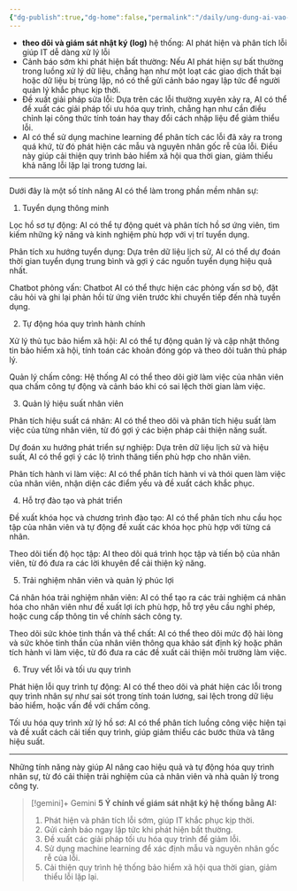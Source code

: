 ```yaml
---
{"dg-publish":true,"dg-home":false,"permalink":"/daily/ung-dung-ai-vao-hrm/ung-dung-ai-vao-hrm/","dgPassFrontmatter":true,"noteIcon":"","updated":"2025-01-13T22:06:16.622+07:00"}
---
```



- **theo dõi và giám sát nhật ký (log)** hệ thống: AI phát hiện và phân tích lỗi giúp IT dễ dàng xử lý lỗi
- Cảnh báo sớm khi phát hiện bất thường: Nếu AI phát hiện sự bất thường trong luồng xử lý dữ liệu, chẳng hạn như một loạt các giao dịch thất bại hoặc dữ liệu bị trùng lặp, nó có thể gửi cảnh báo ngay lập tức để người quản lý khắc phục kịp thời.
- Đề xuất giải pháp sửa lỗi: Dựa trên các lỗi thường xuyên xảy ra, AI có thể đề xuất các giải pháp tối ưu hóa quy trình, chẳng hạn như cần điều chỉnh lại công thức tính toán hay thay đổi cách nhập liệu để giảm thiểu lỗi.
- AI có thể sử dụng machine learning để phân tích các lỗi đã xảy ra trong quá khứ, từ đó phát hiện các mẫu và nguyên nhân gốc rễ của lỗi. Điều này giúp cải thiện quy trình bảo hiểm xã hội qua thời gian, giảm thiểu khả năng lỗi lặp lại trong tương lai.
---
Dưới đây là một số tính năng AI có thể làm trong phần mềm nhân sự:

1. Tuyển dụng thông minh

Lọc hồ sơ tự động: AI có thể tự động quét và phân tích hồ sơ ứng viên, tìm kiếm những kỹ năng và kinh nghiệm phù hợp với vị trí tuyển dụng.

Phân tích xu hướng tuyển dụng: Dựa trên dữ liệu lịch sử, AI có thể dự đoán thời gian tuyển dụng trung bình và gợi ý các nguồn tuyển dụng hiệu quả nhất.

Chatbot phỏng vấn: Chatbot AI có thể thực hiện các phỏng vấn sơ bộ, đặt câu hỏi và ghi lại phản hồi từ ứng viên trước khi chuyển tiếp đến nhà tuyển dụng.


2. Tự động hóa quy trình hành chính

Xử lý thủ tục bảo hiểm xã hội: AI có thể tự động quản lý và cập nhật thông tin bảo hiểm xã hội, tính toán các khoản đóng góp và theo dõi tuân thủ pháp lý.

Quản lý chấm công: Hệ thống AI có thể theo dõi giờ làm việc của nhân viên qua chấm công tự động và cảnh báo khi có sai lệch thời gian làm việc.


3. Quản lý hiệu suất nhân viên

Phân tích hiệu suất cá nhân: AI có thể theo dõi và phân tích hiệu suất làm việc của từng nhân viên, từ đó gợi ý các biện pháp cải thiện năng suất.

Dự đoán xu hướng phát triển sự nghiệp: Dựa trên dữ liệu lịch sử và hiệu suất, AI có thể gợi ý các lộ trình thăng tiến phù hợp cho nhân viên.

Phân tích hành vi làm việc: AI có thể phân tích hành vi và thói quen làm việc của nhân viên, nhận diện các điểm yếu và đề xuất cách khắc phục.


4. Hỗ trợ đào tạo và phát triển

Đề xuất khóa học và chương trình đào tạo: AI có thể phân tích nhu cầu học tập của nhân viên và tự động đề xuất các khóa học phù hợp với từng cá nhân.

Theo dõi tiến độ học tập: AI theo dõi quá trình học tập và tiến bộ của nhân viên, từ đó đưa ra các lời khuyên để cải thiện kỹ năng.


5. Trải nghiệm nhân viên và quản lý phúc lợi

Cá nhân hóa trải nghiệm nhân viên: AI có thể tạo ra các trải nghiệm cá nhân hóa cho nhân viên như đề xuất lợi ích phù hợp, hỗ trợ yêu cầu nghỉ phép, hoặc cung cấp thông tin về chính sách công ty.

Theo dõi sức khỏe tinh thần và thể chất: AI có thể theo dõi mức độ hài lòng và sức khỏe tinh thần của nhân viên thông qua khảo sát định kỳ hoặc phân tích hành vi làm việc, từ đó đưa ra các đề xuất cải thiện môi trường làm việc.


6. Truy vết lỗi và tối ưu quy trình

Phát hiện lỗi quy trình tự động: AI có thể theo dõi và phát hiện các lỗi trong quy trình nhân sự như sai sót trong tính toán lương, sai lệch trong dữ liệu bảo hiểm, hoặc vấn đề với chấm công.

Tối ưu hóa quy trình xử lý hồ sơ: AI có thể phân tích luồng công việc hiện tại và đề xuất cách cải tiến quy trình, giúp giảm thiểu các bước thừa và tăng hiệu suất.



---

Những tính năng này giúp AI nâng cao hiệu quả và tự động hóa quy trình nhân sự, từ đó cải thiện trải nghiệm của cả nhân viên và nhà quản lý trong công ty.



>[!gemini]+ Gemini
>**5 Ý chính về giám sát nhật ký hệ thống bằng AI:**
> 
> 1. Phát hiện và phân tích lỗi sớm, giúp IT khắc phục kịp thời.
> 2. Gửi cảnh báo ngay lập tức khi phát hiện bất thường.
> 3. Đề xuất các giải pháp tối ưu hóa quy trình để giảm lỗi.
> 4. Sử dụng machine learning để xác định mẫu và nguyên nhân gốc rễ của lỗi.
> 5. Cải thiện quy trình hệ thống bảo hiểm xã hội qua thời gian, giảm thiểu lỗi lặp lại.
 